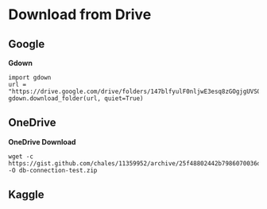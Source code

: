 # Download from Drive 

## Google

**Gdown**

```
import gdown
url = "https://drive.google.com/drive/folders/147blfyulF0nljwE3esq8zGOgjgUVSO0Z"
gdown.download_folder(url, quiet=True)
```



## OneDrive

**OneDrive Download**

```
wget -c https://gist.github.com/chales/11359952/archive/25f48802442b7986070036d214a2a37b8486282d.zip -O db-connection-test.zip
```





## Kaggle